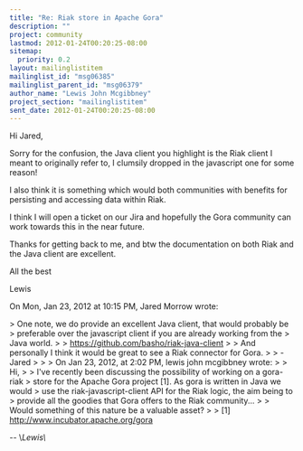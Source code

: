 ```yaml
---
title: "Re: Riak store in Apache Gora"
description: ""
project: community
lastmod: 2012-01-24T00:20:25-08:00
sitemap:
  priority: 0.2
layout: mailinglistitem
mailinglist_id: "msg06385"
mailinglist_parent_id: "msg06379"
author_name: "Lewis John Mcgibbney"
project_section: "mailinglistitem"
sent_date: 2012-01-24T00:20:25-08:00
---
```



Hi Jared,

Sorry for the confusion, the Java client you highlight is the Riak client I
meant to originally refer to, I clumsily dropped in the javascript one for
some reason!

I also think it is something which would both communities with benefits for
persisting and accessing data within Riak.

I think I will open a ticket on our Jira and hopefully the Gora community
can work towards this in the near future.

Thanks for getting back to me, and btw the documentation on both Riak and
the Java client are excellent.

All the best

Lewis

On Mon, Jan 23, 2012 at 10:15 PM, Jared Morrow  wrote:

&gt; One note, we do provide an excellent Java client, that would probably be
&gt; preferable over the javascript client if you are already working from the
&gt; Java world.
&gt;
&gt; https://github.com/basho/riak-java-client
&gt;
&gt; And personally I think it would be great to see a Riak connector for Gora.
&gt;
&gt; -Jared
&gt;
&gt;
&gt; On Jan 23, 2012, at 2:02 PM, lewis john mcgibbney wrote:
&gt;
&gt; Hi,
&gt;
&gt; I've recently been discussing the possibility of working on a gora-riak
&gt; store for the Apache Gora project [1]. As gora is written in Java we would
&gt; use the riak-javascript-client API for the Riak logic, the aim being to
&gt; provide all the goodies that Gora offers to the Riak community...
&gt;
&gt; Would something of this nature be a valuable asset?
&gt;
&gt; [1] http://www.incubator.apache.org/gora

-- 
\\*Lewis\\*
